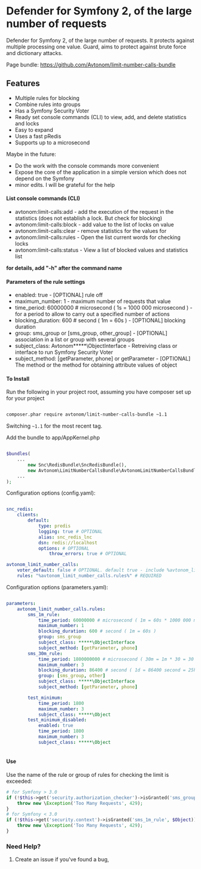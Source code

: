 Defender for Symfony 2, of the large number of requests
===================================

Defender for Symfony 2, of the large number of requests. It protects against multiple processing one value. Guard, aims to protect against brute force and dictionary attacks.

Page bundle: https://github.com/Avtonom/limit-number-calls-bundle

## Features

* Multiple rules for blocking
* Combine rules into groups
* Has a Symfony Security Voter
* Ready set console commands (CLI) to view, add, and delete statistics and locks
* Easy to expand
* Uses a fast pRedis
* Supports up to a microsecond

Maybe in the future:

* Do the work with the console commands more convenient
* Expose the core of the application in a simple version which does not depend on the Symfony
* minor edits. I will be grateful for the help

#### List console commands (CLI)
* avtonom:limit-calls:add - add the execution of the request in the statistics (does not establish a lock. But check for blocking)
* avtonom:limit-calls:block - add value to the list of locks on value
* avtonom:limit-calls:clear - remove statistics for the values for
* avtonom:limit-calls:rules - Open the list current words for checking locks
* avtonom:limit-calls:status - View a list of blocked values and statistics list

**for details, add "-h" after the command name**

#### Parameters of the rule settings
* enabled: true - [OPTIONAL] rule off
* maximum_number: 1 - maximum number of requests that value
* time_period: 60000000 # microsecond ( 1s = 1000 000 microsecond ) - for a period to allow to carry out a specified number of actions
* blocking_duration: 600 # second ( 1m = 60s ) - [OPTIONAL] blocking duration
* group: sms_group or [sms_group, other_group] - [OPTIONAL] association in a list or group with several groups
* subject_class: Avtonom\*****\ObjectInterface - Retreiving class or interface to run Symfony Security Voter
* subject_method: [getParameter, phone] or getParameter - [OPTIONAL] The method or the method for obtaining attribute values of object

#### To Install

Run the following in your project root, assuming you have composer set up for your project

```sh

composer.phar require avtonom/limit-number-calls-bundle ~1.1

```

Switching `~1.1` for the most recent tag.

Add the bundle to app/AppKernel.php

```php

$bundles(
    ...
        new Snc\RedisBundle\SncRedisBundle(),
        new Avtonom\LimitNumberCallsBundle\AvtonomLimitNumberCallsBundle(),
    ...
);

```

Configuration options (config.yaml):

``` yaml

snc_redis:
    clients:
        default:
            type: predis
            logging: true # OPTIONAL
            alias: snc_redis_lnc
            dsn: redis://localhost
            options: # OPTIONAL
                throw_errors: true # OPTIONAL

avtonom_limit_number_calls:
    voter_default: false # OPTIONAL. default true - include %avtonom_limit_number_calls.voter.class%
    rules: "%avtonom_limit_number_calls.rules%" # REQUIRED
```

Configuration options (parameters.yaml):

``` yaml

parameters:
    avtonom_limit_number_calls.rules:
        sms_1m_rule:
            time_period: 60000000 # microsecond ( 1m = 60s * 1000 000 microsecond )
            maximum_number: 1
            blocking_duration: 600 # second ( 1m = 60s )
            group: sms_group
            subject_class: *****\ObjectInterface
            subject_method: [getParameter, phone]
        sms_30m_rule:
            time_period: 1800000000 # microsecond ( 30m = 1m * 30 = 30 * 60s * 1000 000 microsecond )
            maximum_number: 3
            blocking_duration: 86400 # second ( 1d = 86400 second = 25h * 60m * 60s )
            group: [sms_group, other]
            subject_class: *****\ObjectInterface
            subject_method: [getParameter, phone]

        test_minimum:
            time_period: 1800
            maximum_number: 3
            subject_class: *****\Object
        test_minimum_disabled:
            enabled: true
            time_period: 1800
            maximum_number: 3
            subject_class: *****\Object
    
```

#### Use
Use the name of the rule or group of rules for checking the limit is exceeded:

``` php
# for Symfony > 3.0
if (!$this->get('security.authorization_checker')->isGranted('sms_group', $Object)) {
    throw new \Exception('Too Many Requests', 429);
}
# for Symfony < 3.0
if (!$this->get('security.context')->isGranted('sms_1m_rule', $Object)) {
    throw new \Exception('Too Many Requests', 429);
}
```

### Need Help?

1. Create an issue if you've found a bug,